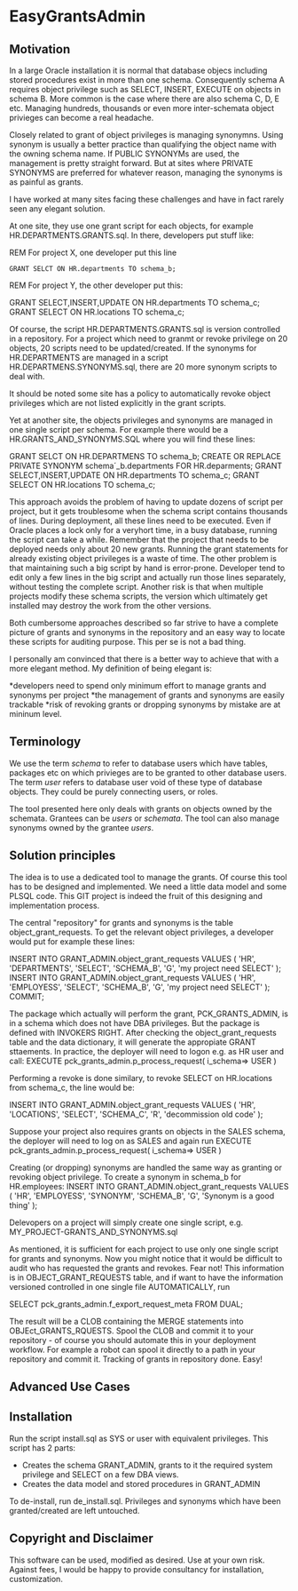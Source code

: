 # EasyGrantsAdmin

## Motivation

In a large Oracle installation it is normal that database objecs including stored procedures exist in more than one schema.  Consequently schema A requires object privilege such as SELECT, INSERT, EXECUTE on objects in schema B. More common is the case where there are also schema C, D, E etc. Managing hundreds, thousands or even more inter-schemata object privieges can become a real headache.

Closely related to grant of object privileges is managing synonymns. Using synonym is usually a better practice than qualifying the object name with the owning schema name. If PUBLIC SYNONYMs are used, the management is pretty straight forward. But at sites where PRIVATE SYNONYMS are preferred for whatever reason, managing the synonyms is as painful as grants.

I have worked at many sites facing these challenges and have in fact rarely seen any elegant solution. 

At one site, they use one grant script for each objects, for example HR.DEPARTMENTS.GRANTS.sql. In there, developers put stuff like:

REM For project X, one developer put this line

`GRANT SELCT ON HR.departments TO schema_b;`

REM For project Y, the other developer put this:

GRANT SELECT,INSERT,UPDATE ON HR.departments TO schema_c;
GRANT SELECT ON HR.locations TO schema_c;

Of course, the script HR.DEPARTMENTS.GRANTS.sql is version controlled in a repository. For a project which need to granmt or revoke privilege on 20 objects, 20 scripts need to be updated/created. If the synonyms for HR.DEPARTMENTS are managed in a script HR.DEPARTMENS.SYNONYMS.sql, there are 20 more synonym scripts to deal with.

It should be noted some site has a policy to automatically revoke object privileges which are not listed explicitly in the grant scripts.


Yet at another site, the objects privileges and synonyms are managed in one single script per schema. For example there would be a HR.GRANTS_AND_SYNONYMS.SQL where you will find these lines:

GRANT SELCT ON HR.DEPARTMENS TO schema_b;
CREATE OR REPLACE PRIVATE SYNONYM schema´_b.departments FOR HR.deparments;
GRANT SELECT,INSERT,UPDATE ON HR.departments TO schema_c;
GRANT SELECT ON HR.locations TO schema_c;

This approach avoids the problem of having to update dozens of script per project, but it gets troublesome when the schema script contains thousands of lines. During deployment, all these lines need to be executed. Even if Oracle places a lock only for a veryhort time, in a busy database, running the script can take a while. Remember that the project that needs to be deployed needs only about 20 new grants. Running the grant statements for already existing object privileges is a waste of time. The other problem is that maintaining such a big script by hand is error-prone. Developer tend to edit only a few lines in the big script and actually run those lines separately, without testing the complete script. Another risk is that when multiple projects modify these schema scripts, the version which ultimately get installed may destroy the work from the other versions.

Both cumbersome approaches described so far strive to have a complete picture of grants and synonyms in the repository and an easy way to locate these scripts for auditing purpose. This per se is not a bad thing.

I personally am convinced that there is a better way to achieve that with a more elegant method. My definition of being elegant is:

*developers need to spend only minimum effort to manage grants and synonyms per project
*the management of grants and synonyms are easily trackable
*risk of revoking grants or dropping synonyms by mistake are at mininum level.

## Terminology
We use the term _schema_ to refer to database users which have tables, packages etc on which privieges are to be granted to other database users.
The term _user_ refers to database user void of these type of database objects. They could be purely connecting users, or roles.

The tool presented here only deals with grants on objects owned by the schemata. Grantees can be _users_ or _schemata_. The tool can also manage synonyms owned by the grantee _users_.

## Solution principles

The idea is to use a dedicated tool to manage the grants. Of course this tool has to be designed and implemented. We need a little data model and some PLSQL code. This GIT project is indeed the fruit of this designing and implementation process.

The central "repository" for grants and synonyms is the table object_grant_requests. To get the relevant object privileges, a developer would put for example these lines:

INSERT INTO GRANT_ADMIN.object_grant_requests VALUES ( 'HR', 'DEPARTMENTS', 'SELECT', 'SCHEMA_B', 'G', 'my project need SELECT' );
INSERT INTO GRANT_ADMIN.object_grant_requests VALUES ( 'HR', 'EMPLOYESS', 'SELECT', 'SCHEMA_B', 'G', 'my project need SELECT' );
COMMIT;

The package which actually will perform the grant, PCK_GRANTS_ADMIN, is in a schema which does not have DBA privileges. But the package is defined with INVOKERS RIGHT. After checking the object_grant_requests table and the data dictionary, it will generate the appropiate GRANT sttaements. In practice, the deployer will need to logon e.g. as HR user and call:
  EXECUTE pck_grants_admin.p_process_request( i_schema=> USER )
  
Performing a revoke is done similary, to revoke SELECT on HR.locations from schema_c, the line would be:

INSERT INTO GRANT_ADMIN.object_grant_requests VALUES ( 'HR', 'LOCATIONS', 'SELECT', 'SCHEMA_C', 'R', 'decommission old code' );

Suppose your project also requires grants on objects in the SALES schema, the deployer will need to log on as SALES and again run 
  EXECUTE pck_grants_admin.p_process_request( i_schema=> USER )

Creating (or dropping) synonyms are handled the same way as granting or revoking object privilege. To create a synonym in schema_b for HR.employees:
INSERT INTO GRANT_ADMIN.object_grant_requests VALUES ( 'HR', 'EMPLOYESS', 'SYNONYM', 'SCHEMA_B', 'G', 'Synonym is a good thing' );

Delevopers on a project will simply create one single script, e.g. MY_PROJECT-GRANTS_AND_SYNONYMS.sql 

As mentioned, it is sufficient for each project to use only one single script for grants and synonyms. Now you might notice that it would be difficult to audit who has requested the grants and revokes. Fear not! This information is in OBJECT_GRANT_REQUESTS table, and if want to have the information versioned controlled in one single file AUTOMATICALLY, run 

  SELECT pck_grants_admin.f_export_request_meta FROM DUAL;
  
The result will be a CLOB containing the MERGE statements into OBJEct_GRANTS_RQUESTS. Spool the CLOB and commit it to your repository - of course you should automate this in your deployment workflow. For example a robot can spool it directly to a path in your repository and commit it. Tracking of grants in repository done. Easy!

## Advanced Use Cases

## Installation 

Run the script install.sql as SYS or user with equivalent privileges. This script has 2 parts:
* Creates the schema GRANT_ADMIN, grants to it the required system privilege and SELECT on a few DBA views.
* Creates the data model and stored procedures in GRANT_ADMIN

To de-install, run de_install.sql. Privileges and synonyms which have been granted/created are left untouched.

## Copyright and Disclaimer

This software can be used, modified as desired. Use at your own risk. Against fees, I would be happy to provide consultancy for installation, customization.

